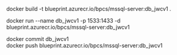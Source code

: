 

docker build -t blueprint.azurecr.io/bpcs/mssql-server:db_jwcv1 .  



docker run --name db_jwcv1 -p 1533:1433 -d blueprint.azurecr.io/bpcs/mssql-server:db_jwcv1  


docker commit db_jwcv1  
docker push blueprint.azurecr.io/bpcs/mssql-server:db_jwcv1  

